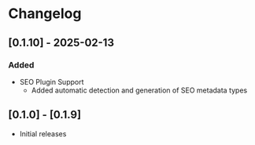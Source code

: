 # Changelog

## [0.1.10] - 2025-02-13

### Added
- SEO Plugin Support
  - Added automatic detection and generation of SEO metadata types

## [0.1.0] - [0.1.9]
- Initial releases
